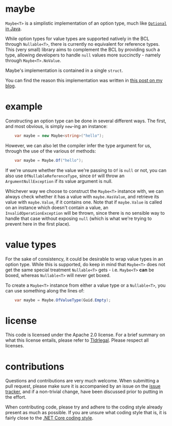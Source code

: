 # maybe
`Maybe<T>` is a simplistic implementation of an option type, much like [`Optional` in Java](https://docs.oracle.com/javase/8/docs/api/java/util/Optional.html).

While option types for value types are supported natively in the BCL through `Nullable<T>`, there is currently no equivalent for reference types. This (very small) library aims to complement the BCL by providing such a type, allowing developers to handle `null` values more succinctly - namely through `Maybe<T>.NoValue`.

Maybe's implementation is contained in a single `struct`.

You can find the reason this implementation was written in [this post on my blog](https://blog.aevitas.co.uk/maybe/).

# example
Constructing an option type can be done in several different ways. The first, and most obvious, is simply `new`-ing an instance:

```csharp
    var maybe = new Maybe<string>("hello");
```
    
However, we can also let the compiler infer the type argument for us, through the use of the various `Of` methods:

```csharp
    var maybe = Maybe.Of("hello");
```

If we're unsure whether the value we're passing to `Of` is `null` or not, you can also use `OfNullableReferenceType`, since `Of` will throw an `ArgumentNullException` if its value argument is null.

Whichever way we choose to construct the `Maybe<T>` instance with, we can always check whether it has a value with `maybe.HasValue`, and retrieve its value with `maybe.Value`, if it contains one. Note that if `maybe.Value` is called on an instance which doesn't contain a value, an `InvalidOperationException` will be thrown, since there is no sensible way to handle that case without exposing `null` (which is what we're trying to prevent here in the first place).

# value types
For the sake of consistency, it could be desirable to wrap value types in an option type. While this is supported, do keep in mind that `Maybe<T>` does not get the same special treatment `Nullable<T>` gets - i.e. `Maybe<T>` **can** be boxed, whereas `Nullable<T>` will never get boxed. 

To create a `Maybe<T>` instance from either a value type or a `Nullable<T>`, you can use something along the lines of:

```csharp
    var maybe = Maybe.OfValueType(Guid.Empty);
```

# license
This code is licensed under the Apache 2.0 license. For a brief summary on what this license entails, please refer to [Tldrlegal](https://tldrlegal.com/license/apache-license-2.0-(apache-2.0)). Please respect all licenses.

# contributions
Questions and contributions are very much welcome. When submitting a pull request, please make sure it is accompanied by an issue on the [issue tracker](https://github.com/aevitas/maybe/issues), and if a non-trivial change, have been discussed prior to putting in the effort. 

When contributing code, please try and adhere to the coding style already present as much as possible. If you are unsure what coding style that is, it is fairly close to the [.NET Core coding style](https://github.com/dotnet/corefx/blob/master/Documentation/coding-guidelines/coding-style.md).
